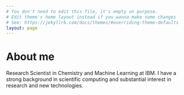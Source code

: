 ```yaml
---
# You don't need to edit this file, it's empty on purpose.
# Edit theme's home layout instead if you wanna make some changes
# See: https://jekyllrb.com/docs/themes/#overriding-theme-defaults
layout: page
---
```


# About me

Research Scientist in Chemistry and Machine Learning at IBM. I have a strong background in scientific computing and substantial interest in research and new technologies. 

